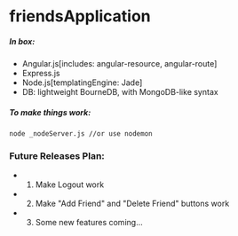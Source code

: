 friendsApplication
==================
##### In box:
 - Angular.js[includes: angular-resource, angular-route]
 - Express.js
 - Node.js[templatingEngine: Jade]
 - DB: lightweight BourneDB, with MongoDB-like syntax
 
##### To make things work:

    node _nodeServer.js //or use nodemon
    
### Future Releases Plan:

- 1. Make Logout work
- 2. Make "Add Friend" and "Delete Friend" buttons work
- 3. Some new features coming...
